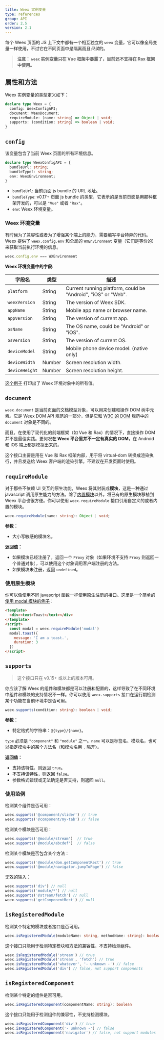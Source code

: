 ```yaml
---
title: Weex 实例变量
type: references
group: API
order: 2.5
version: 2.1
---
```


<!-- toc -->

每个 Weex 页面的 JS 上下文中都有一个相互独立的 `weex` 变量，它可以像全局变量一样使用，不过它在不同页面中是隔离而且*只读*的。

> **注意： `weex` 实例变量只在 Vue 框架中暴露了，目前还不支持在 Rax 框架中使用。**

## 属性和方法

Weex 实例变量的类型定义如下：

```typescript
declare type Weex = {
  config: WeexConfigAPI;
  document: WeexDocument;
  requireModule: (name: string) => Object | void;
  supports: (condition: string) => boolean | void;
}
```

## `config`

该变量包含了当前 Weex 页面的所有环境信息。

```typescript
declare type WeexConfigAPI = {
  bundleUrl: string;
  bundleType?: string;
  env: WeexEnvironment;
}
```

+ `bundleUrl`: 当前页面 js bundle 的 URL 地址。
+ `bundleType`: <span class="api-version">v0.17+</span> 页面 js bundle 的类型，它表示的是当前页面是用那种框架开发的，可以是 `"Vue"` 或者 `"Rax"`。
+ `env`: Weex 环境变量。

### Weex 环境变量

有时候为了兼容性或者为了增强某个端上的能力，需要编写平台特异的代码。 Weex 提供了 `weex.config.env` 和全局的 `WXEnvironment` 变量（它们是等价的）来获取当前执行环境的信息。

```js
weex.config.env === WXEnvironment
```

**Weex 环境变量中的字段**:

| 字段名          | 类型    | 描述 |
| -------------- | ------ | ----------- |
| `platform`     | String | Current running platform, could be "Android", "iOS" or "Web". |
| `weexVersion`  | String | The version of Weex SDK. |
| `appName`      | String | Mobile app name or browser name. |
| `appVersion`   | String | The version of current app. |
| `osName`       | String | The OS name, could be "Android" or "iOS". |
| `osVersion`    | String | The version of current OS. |
| `deviceModel`  | String | Mobile phone device model. (native only) |
| `deviceWidth`  | Number | Screen resolution width. |
| `deviceHeight` | Number | Screen resolution height. |

[这个例子](http://dotwe.org/vue/ea2cff9039f3b0e406f8f7da10e874af) 打印出了 Weex 环境对象中的所有值。

## `document`

`weex.document` 是当前页面的文档模型对象，可以用来创建和操作 DOM 树中元素。它是 Weex DOM API 规范的一部分，但是它和 [W3C 的 DOM 规范](https://www.w3.org/DOM/)中的 `document` 对象是不同的。

而且，在使用了现代化的前端框架（如 Vue 和 Rax）的情况下，直接操作 DOM 并不是最佳实践。更何况**在 Weex 平台里并不一定有真实的 DOM**，在 Android 和 iOS 端上都是模拟出来的。

这个接口主要是用在 Vue 和 Rax 框架内部，用于将 virtual-dom 转换成渲染执行，并且发送给 Weex 客户端的渲染引擎。不建议在开发页面时使用。

## `requireModule`

对于那些不依赖 UI 交互的原生功能，Weex 将其封装成**模块**，这是一种通过 javascript 调用原生能力的方法。除了[内置模块](../modules/)以外，将已有的原生模块移植到 Weex 平台也很方便。你可以使用 `weex.requireModule` 接口引用自定义的或者内置的模块。

```typescript
weex.requireModule(name: string): Object | void;
```

**参数：**

+ 大小写敏感的模块名。

**返回值：**

+ 如果模块已经注册了，返回一个 `Proxy` 对象（如果环境不支持 `Proxy` 则返回一个普通对象），可以使用这个对象调用客户端注册的方法。
+ 如果模块未注册，返回 `undefined`。

### 使用原生模块

你可以像使用不同 javascript 函数一样使用原生注册的接口。这里是一个简单的[使用 modal 模块的例子](http://dotwe.org/vue/cd7e97f7da08d6d4ca627fc127ab8828)：

```html
<template>
  <div><text>Toast</text></div>
</template>
<script>
  const modal = weex.requireModule('modal')
  modal.toast({
    message: 'I am a toast.',
    duration: 3
  })
</script>
```

## `supports`

> 这个接口只在 <span class="api-version">v0.15+</span> 或以上的版本可用。

你应该了解 Weex 的组件和模块都是可以注册和配置的，这样导致了在不同环境中组件和模块的支持情况不一样。你可以使用 `weex.supports` 接口在运行期检测某个功能在当前环境中是否可用。

```typescript
weex.supports(condition: string): boolean | void;
```

**参数：**

+ 特定格式的字符串：`@{type}/{name}`。

`type` 必须是 `"component"` 和 `"module"` 之一。`name` 可以是标签名、模块名，也可以指定模块中的某个方法名（和模块名用 `.` 隔开）。

**返回值：**

+ 支持该特性，则返回 `true`。
+ 不支持该特性，则返回 `false`。
+ 参数格式错误或无法确定是否支持，则返回 `null`。

### 使用范例

检测某个组件是否可用：

```js
weex.supports('@component/slider') // true
weex.supports('@component/my-tab') // false
```

检测某个模块是否可用：

```js
weex.supports('@module/stream')  // true
weex.supports('@module/abcdef')  // false
```

检测某个模块是否包含某个方法：

```js
weex.supports('@module/dom.getComponentRect') // true
weex.supports('@module/navigator.jumpToPage') // false
```

无效的输入：

```js
weex.supports('div') // null
weex.supports('module/*') // null
weex.supports('@stream/fetch') // null
weex.supports('getComponentRect') // null
```

## `isRegisteredModule`

检测某个特定的模块或者接口是否可用。

```typescript
weex.isRegisteredModule(moduleName: string, methodName: string): boolean
```

这个接口只能用于检测特定模块和方法的兼容性，不支持检测组件。

```js
weex.isRegisteredModule('stream') // true
weex.isRegisteredModule('stream', 'fetch') // true
weex.isRegisteredModule('whatever', '- unknown -') // false
weex.isRegisteredModule('div') // false, not support components
```

## `isRegisteredComponent`

检测某个特定的组件是否可用。

```typescript
weex.isRegisteredComponent(componentName: string): boolean
```

这个接口只能用于检测组件的兼容性，不支持检测模块。

```js
weex.isRegisteredComponent('div') // true
weex.isRegisteredComponent('- unknown -') // false
weex.isRegisteredComponent('navigator') // false, not support modules
```
